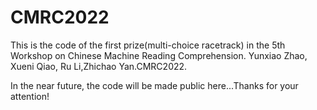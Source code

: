 # CMRC2022
This is the code of the first prize(multi-choice racetrack) in the 5th Workshop on Chinese Machine Reading Comprehension. Yunxiao Zhao, Xueni Qiao, Ru Li,Zhichao Yan.CMRC2022.

In the near future, the code will be made public here...Thanks for your attention!
